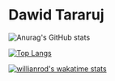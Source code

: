 <!--
**dawiteu/dawiteu** is a ✨ _special_ ✨ repository because its `README.md` (this file) appears on your GitHub profile.

Here are some ideas to get you started:

- 🔭 I’m currently working on ...
- 🌱 I’m currently learning ...
- 👯 I’m looking to collaborate on ...
- 🤔 I’m looking for help with ...
- 💬 Ask me about ...
- 📫 How to reach me: ...
- 😄 Pronouns: ...
- ⚡ Fun fact: ...
-->

# **D**awid **T**araruj 


![Anurag's GitHub stats](https://github-readme-stats.vercel.app/api?username=dawiteu&show_icons=true&theme=tokyonight)

[![Top Langs](https://github-readme-stats.vercel.app/api/top-langs/?username=dawiteu&layout=compact&theme=tokyonight)](https://github.com/anuraghazra/github-readme-stats)


[![willianrod's wakatime stats](https://github-readme-stats.vercel.app/api/wakatime?username=@dawiteu&layout=compact)](https://github.com/anuraghazra/github-readme-stats)

